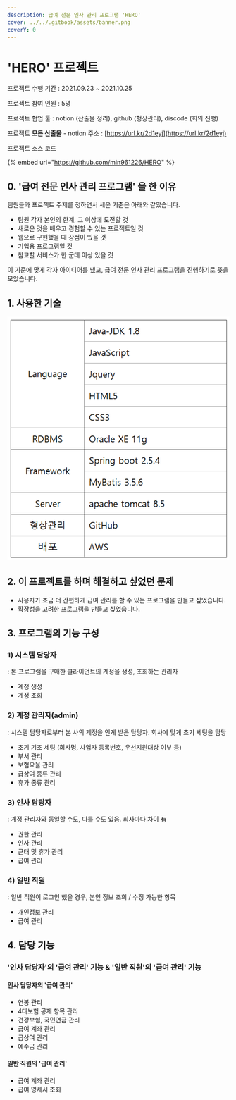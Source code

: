 ```yaml
---
description: 급여 전문 인사 관리 프로그램 'HERO'
cover: ../../.gitbook/assets/banner.png
coverY: 0
---
```


# 'HERO' 프로젝트

프로젝트 수행 기간 : 2021.09.23 \~ 2021.10.25

프로젝트 참여 인원 : 5명

프로젝트 협업 툴 : notion (산출물 정리), github (형상관리), discode (회의 진행)&#x20;

프로젝트 **모든 산출물** - notion 주소 : [https://url.kr/2d1eyj](https://url.kr/2d1eyj)

프로젝트 소스 코드

{% embed url="https://github.com/min961226/HERO" %}

## 0.  '급여 전문 인사 관리 프로그램' 을 한 이유

팀원들과 프로젝트 주제를 정하면서 세운 기준은 아래와 같았습니다.

* 팀원 각자 본인의 한계, 그 이상에 도전할 것
* 새로운 것을 배우고 경험할 수 있는 프로젝트일 것
* 웹으로 구현했을 때 장점이 있을 것
* 기업용 프로그램일 것
* 참고할 서비스가 한 군데 이상 있을 것

이 기준에 맞게 각자 아이디어를 냈고, 급여 전문 인사 관리 프로그램을 진행하기로 뜻을 모았습니다.

## 1. 사용한 기술

![](<../../.gitbook/assets/image (17) (1).png>)

## 2. 이 프로젝트를 하며 해결하고 싶었던 문제

* 사용자가 조금 더 간편하게 급여 관리를 할 수 있는 프로그램을 만들고 싶었습니다.
* 확장성을 고려한 프로그램을 만들고 싶었습니다.

## 3. 프로그램의 기능 구성

### 1)  시스템 담당자

: 본 프로그램을 구매한 클라이언트의 계정을 생성, 조회하는 관리자

* 계정 생성
* 계정 조회

### 2) 계정 관리자(admin)

: 시스템 담당자로부터 본 사의 계정을 인계 받은 담당자. 회사에 맞게 초기 세팅을 담당

* 초기 기초 세팅 (회사명, 사업자 등록번호, 우선지원대상 여부 등)&#x20;
* 부서 관리
* 보험요율 관리
* 급상여 종류 관리
* 휴가 종류 관리

### 3) 인사 담당자

: 계정 관리자와 동일할 수도, 다를 수도 있음. 회사마다 차이 有

* 권한 관리
* 인사 관리
* 근태 및 휴가 관리
* 급여 관리

### 4) 일반 직원

: 일반 직원이 로그인 했을 경우, 본인 정보 조회 / 수정 가능한 항목

* 개인정보 관리
* 급여 관리

## 4. 담당 기능

### '인사 담당자'의 '급여 관리' 기능 & '일반 직원'의 '급여 관리' 기능

#### 인사 담당자의 '급여 관리'

* 연봉 관리
* 4대보험 공제 항목 관리
* 건강보험, 국민연금 관리
* 급여 계좌 관리
* 급상여 관리
* 예수금 관리

#### 일반 직원의 '급여 관리'

* 급여 계좌 관리
* 급여 명세서 조회

